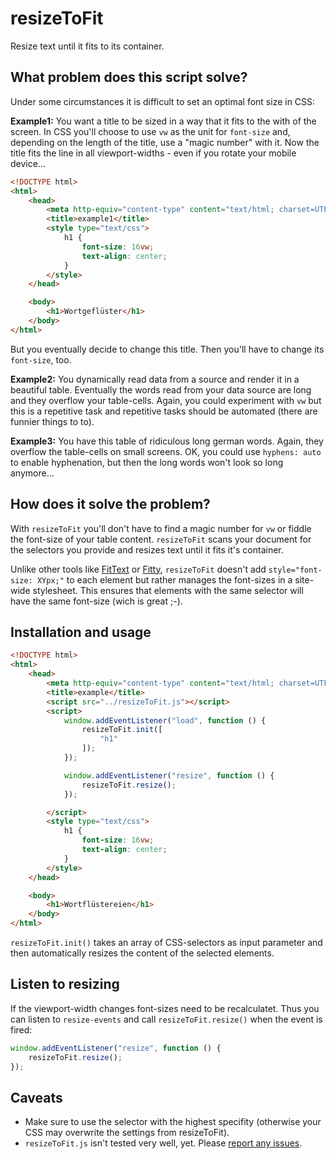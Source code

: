# resizeToFit
Resize text until it fits to its container.

## What problem does this script solve?
Under some circumstances it is difficult to set an optimal font size in CSS:

__Example1:__
You want a title to be sized in a way that it fits to the with of the screen. In CSS you'll choose to use `vw` as the unit for `font-size` and, depending on the length of the title, use a "magic number" with it. Now the title fits the line in all viewport-widths - even if you rotate your mobile device...
````html
<!DOCTYPE html>
<html>
    <head>
        <meta http-equiv="content-type" content="text/html; charset=UTF-8">
        <title>example1</title>
        <style type="text/css">
            h1 {
                font-size: 16vw;
                text-align: center;
            }
        </style>
    </head>

    <body>
        <h1>Wortgeflüster</h1>
    </body>
</html>
````
But you eventually decide to change this title. Then you'll have to change its `font-size`, too.

__Example2:__
You dynamically read data from a source and render it in a beautiful table. Eventually the words read from your data source are long and they overflow your table-cells. Again, you could experiment with `vw` but this is a repetitive task and repetitive tasks should be automated (there are funnier things to to).

__Example3:__
You have this table of ridiculous long german words. Again, they overflow the table-cells on small screens. OK, you could use `hyphens: auto` to enable hyphenation, but then the long words won't look so long anymore…

## How does it solve the problem?
With `resizeToFit` you'll don't have to find a magic number for `vw` or fiddle the font-size of your table content. `resizeToFit` scans your document for the selectors you provide and resizes text until it fits it's container.

Unlike other tools like [FitText](http://fittextjs.com) or [Fitty](https://rikschennink.github.io/fitty/), `resizeToFit` doesn't add `style="font-size: XYpx;"` to each element but rather manages the font-sizes in a site-wide stylesheet. This ensures that elements with the same selector will have the same font-size (wich is great ;-).

## Installation and usage
````html
<!DOCTYPE html>
<html>
    <head>
        <meta http-equiv="content-type" content="text/html; charset=UTF-8">
        <title>example</title>
        <script src="../resizeToFit.js"></script>
        <script>
            window.addEventListener("load", function () {
                resizeToFit.init([
                    "h1"
                ]);
            });

            window.addEventListener("resize", function () {
                resizeToFit.resize();
            });

        </script>
        <style type="text/css">
            h1 {
                font-size: 16vw;
                text-align: center;
            }
        </style>
    </head>

    <body>
        <h1>Wortflüstereien</h1>
    </body>
</html>
````

`resizeToFit.init()` takes an array of CSS-selectors as input parameter and then automatically resizes the content of the selected elements.

## Listen to resizing
If the viewport-width changes font-sizes need to be recalculatet. Thus you can listen to `resize-events` and call `resizeToFit.resize()` when the event is fired:

````javascript
window.addEventListener("resize", function () {
    resizeToFit.resize();
});
````

## Caveats
*   Make sure to use the selector with the highest specifity (otherwise your CSS may overwrite the settings from resizeToFit).
*   `resizeToFit.js` isn't tested very well, yet. Please [report any issues](https://github.com/mnater/resizeToFit/issues).
